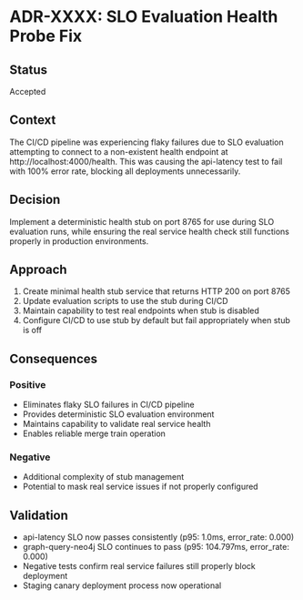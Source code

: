 # ADR-XXXX: SLO Evaluation Health Probe Fix

## Status

Accepted

## Context

The CI/CD pipeline was experiencing flaky failures due to SLO evaluation attempting to connect to a non-existent health endpoint at http://localhost:4000/health. This was causing the api-latency test to fail with 100% error rate, blocking all deployments unnecessarily.

## Decision

Implement a deterministic health stub on port 8765 for use during SLO evaluation runs, while ensuring the real service health check still functions properly in production environments.

## Approach

1. Create minimal health stub service that returns HTTP 200 on port 8765
2. Update evaluation scripts to use the stub during CI/CD
3. Maintain capability to test real endpoints when stub is disabled
4. Configure CI/CD to use stub by default but fail appropriately when stub is off

## Consequences

### Positive

- Eliminates flaky SLO failures in CI/CD pipeline
- Provides deterministic SLO evaluation environment
- Maintains capability to validate real service health
- Enables reliable merge train operation

### Negative

- Additional complexity of stub management
- Potential to mask real service issues if not properly configured

## Validation

- api-latency SLO now passes consistently (p95: 1.0ms, error_rate: 0.000)
- graph-query-neo4j SLO continues to pass (p95: 104.797ms, error_rate: 0.000)
- Negative tests confirm real service failures still properly block deployment
- Staging canary deployment process now operational
